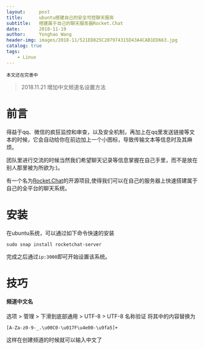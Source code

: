 ```yaml
---
layout:     post
title:      ubuntu搭建自己的安全可控聊天服务
subtitle:   搭建属于自己的聊天服务器Rocket.Chat
date:       2018-11-19
author:     Yonghao Wang
header-img: images/2018-11/521ED825C207974315D43A4CAB1ED663.jpg
catalog: true
tags:
    - Linux
---
```

```
本文还在完善中
```
> 2018.11.21 增加中文频道名设置方法

# 前言
得益于qq、微信的疯狂监控和审查，以及安全机制，再加上在qq里发送链接等文本的时候，它会自动给你在前边加上一个小图标，导致传输文本等信息时及其麻烦。

团队里进行交流的时候当然我们希望聊天记录等信息掌握在自己手里，而不是放在别人那里被为所欲为:)。

有一个名为[Rocket.Chat](https://github.com/RocketChat/Rocket.Chat)的开源项目,使得我们可以在自己的服务器上快速搭建属于自己的全平台的聊天系统。

# 安装

在ubuntu系统，可以通过如下命令快速的安装
```
sudo snap install rocketchat-server
```
完成之后通过`ip:3000`即可开始设置该系统。

# 技巧
#### 频道中文名
选项 > 管理 > 下滑到底部通用 > UTF-8 > UTF-8 名称验证
将其中的内容替换为
```
[A-Za-z0-9-_.\u00C0-\u017F\u4e00-\u9fa5]+
```
这样在创建频道的时候就可以输入中文了
